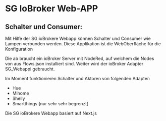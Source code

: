 # SG IoBroker Web-APP

## Schalter und Consumer:

Mit Hilfe der SG ioBrokere Webapp können Schalter und Consumer wie Lampen verbunden werden.
Diese Applikation ist die WebOberfläche für die Konfiguration

Die ab braucht ein ioBroker Server mit NodeRed, auf welchem die Nodes von aus Flows.json installiert sind.
Weiter wird der ioBroker Adapter SG_Webappi gebraucht.

Im Moment funktionieren Schalter und Aktoren von folgenden Adapter:

-   Hue
-   Mihome
-   Shelly
-   Smartthings (nur sehr sehr begrenzt)

Die SG ioBrokere Webapp basiert auf Next.js
